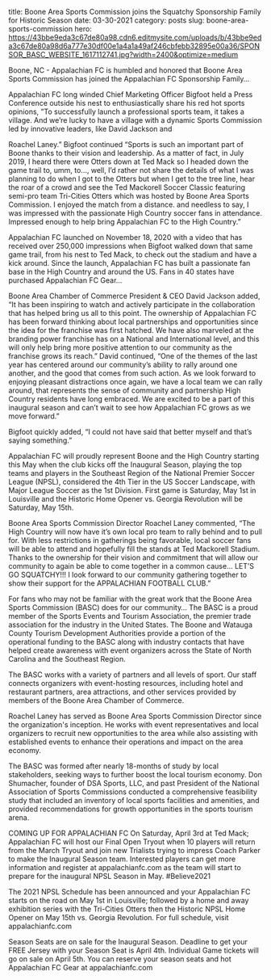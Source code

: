 title: Boone Area Sports Commission joins the Squatchy Sponsorship Family for Historic Season
date: 03-30-2021
category: posts
slug: boone-area-sports-commission
hero: https://43bbe9eda3c67de80a98.cdn6.editmysite.com/uploads/b/43bbe9eda3c67de80a98d6a777e30df00e1a4a1a49af246cbfebb32895e00a36/SPONSOR_BASC_WEBSITE_1617112741.jpg?width=2400&optimize=medium

Boone, NC - Appalachian FC is humbled and honored that Boone Area Sports Commission has joined the Appalachian FC Sponsorship Family… 

Appalachian FC long winded Chief Marketing Officer Bigfoot held a Press Conference outside his nest to enthusiastically share his red hot sports opinions, ”To successfully launch a professional sports team, it takes a village. And we’re lucky to have a village with a dynamic Sports Commission led by innovative leaders, like David Jackson and 

Roachel Laney.” Bigfoot continued “Sports is such an important part of Boone thanks to their vision and leadership. As a matter of fact, in July 2019, I heard there were Otters down at Ted Mack so I headed down the game trail to, umm, to..., well, I’d rather not share the details of what I was planning to do when I got to the Otters but when I get to the tree line, hear the roar of a crowd and see the Ted Mackorell Soccer Classic featuring semi-pro team Tri-Cities Otters which was hosted by Boone Area Sports Commission. I enjoyed the match from a distance. and needless to say, I was impressed with the passionate High Country soccer fans in attendance. Impressed enough to help bring Appalachian FC to the High Country.” 

Appalachian FC launched on November 18, 2020 with a video that has received over 250,000 impressions when Bigfoot walked down that same game trail, from his nest to Ted Mack, to check out the stadium and have a kick around. Since the launch, Appalachian FC has built a passionate fan base in the High Country and around the US. Fans in 40 states have purchased Appalachian FC Gear… 

Boone Area Chamber of Commerce President & CEO David Jackson added, “It has been inspiring to watch and actively participate in the collaboration that has helped bring us all to this point. The ownership of Appalachian FC has been forward thinking about local partnerships and opportunities since the idea for the franchise was first hatched. We have also marveled at the branding power franchise has on a National and International level, and this will only help bring more positive attention to our community as the franchise grows its reach.” David continued, “One of the themes of the last year has centered around our community’s ability to rally around one another, and the good that comes from such action. As we look forward to enjoying pleasant distractions once again, we have a local team we can rally around, that represents the sense of community and partnership High Country residents have long embraced. We are excited to be a part of this inaugural season and can’t wait to see how Appalachian FC grows as we move forward.” 

Bigfoot quickly added, “I could not have said that better myself and that’s saying something.” 

Appalachian FC will proudly represent Boone and the High Country starting this May when the club kicks off the Inaugural Season, playing the top teams and players in the Southeast Region of the National Premier Soccer League (NPSL), considered the 4th Tier in the US Soccer Landscape, with Major League Soccer as the 1st Division. First game is Saturday, May 1st in Louisville and the Historic Home Opener vs. Georgia Revolution will be Saturday, May 15th. 

Boone Area Sports Commission Director Roachel Laney commented, “The High Country will now have it’s own local pro team to rally behind and to pull for. With less restrictions in gatherings being favorable, local soccer fans will be able to attend and hopefully fill the stands at Ted Mackorell Stadium. Thanks to the ownership for their vision and commitment that will allow our community to again be able to come together in a common cause… LET’S GO SQUATCHY!!! I look forward to our community gathering together to show their support for the APPALACHIAN FOOTBALL CLUB.” 

For fans who may not be familiar with the great work that the Boone Area Sports Commission (BASC) does for our community… The BASC is a proud member of the Sports Events and Tourism Association, the premier trade association for the industry in the United States. The Boone and Watauga County Tourism Development Authorities provide a portion of the operational funding to the BASC along with industry contacts that have helped create awareness with event organizers across the State of North Carolina and the Southeast Region. 

The BASC works with a variety of partners and all levels of sport. Our staff connects organizers with event-hosting resources, including hotel and restaurant partners, area attractions, and other services provided by members of the Boone Area Chamber of Commerce.

Roachel Laney has served as Boone Area Sports Commission Director since the organization's inception. He works with event representatives and local organizers to recruit new opportunities to the area while also assisting with established events to enhance their operations and impact on the area economy. 

The BASC was formed after nearly 18-months of study by local stakeholders, seeking ways to further boost the local tourism economy. Don Shumacher, founder of DSA Sports, LLC, and past President of the National Association of Sports Commissions conducted a comprehensive feasibility study that included an inventory of local sports facilities and amenities, and provided recommendations for growth opportunities in the sports tourism arena. 

COMING UP FOR APPALACHIAN FC 
On Saturday, April 3rd at Ted Mack; Appalachian FC will host our Final Open Tryout when 10 players will return from the March Tryout and join new Trialists trying to impress Coach Parker to make the Inaugural Season team. Interested players can get more information and register at appalachianfc.com as the team will start to prepare for the inaugural NPSL Season in May. #Believe2021 

The 2021 NPSL Schedule has been announced and your Appalachian FC starts on the road on May 1st in Louisville; followed by a home and away exhibition series with the Tri-Cities Otters then the Historic NPSL Home Opener on May 15th vs. Georgia Revolution. For full schedule, visit appalachianfc.com 

Season Seats are on sale for the Inaugural Season. Deadline to get your FREE Jersey with your Season Seat is April 4th. Individual Game tickets will go on sale on April 5th. You can reserve your season seats and hot Appalachian FC Gear at appalachianfc.com

